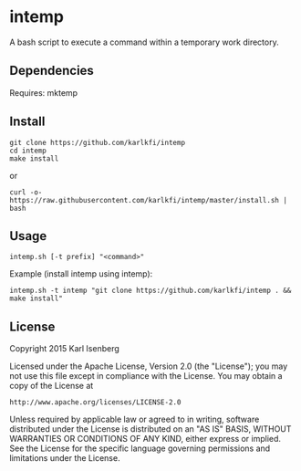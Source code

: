 # intemp

A bash script to execute a command within a temporary work directory.


## Dependencies

Requires: mktemp


## Install

```
git clone https://github.com/karlkfi/intemp
cd intemp
make install
```

or

```
curl -o- https://raw.githubusercontent.com/karlkfi/intemp/master/install.sh | bash
```

## Usage

```
intemp.sh [-t prefix] "<command>"
```

Example (install intemp using intemp):

```
intemp.sh -t intemp "git clone https://github.com/karlkfi/intemp . && make install"
```


## License

Copyright 2015 Karl Isenberg

Licensed under the Apache License, Version 2.0 (the "License");
you may not use this file except in compliance with the License.
You may obtain a copy of the License at

    http://www.apache.org/licenses/LICENSE-2.0

Unless required by applicable law or agreed to in writing, software
distributed under the License is distributed on an "AS IS" BASIS,
WITHOUT WARRANTIES OR CONDITIONS OF ANY KIND, either express or implied.
See the License for the specific language governing permissions and
limitations under the License.